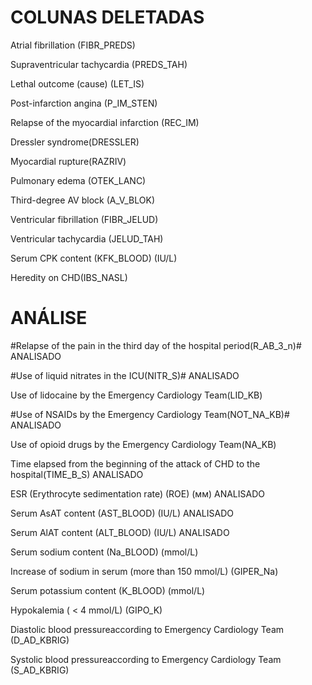 # COLUNAS DELETADAS

Atrial fibrillation (FIBR_PREDS)

Supraventricular tachycardia (PREDS_TAH)

Lethal outcome (cause) (LET_IS)

Post-infarction angina (P_IM_STEN)

Relapse of the myocardial infarction (REC_IM)

Dressler syndrome(DRESSLER)

Myocardial rupture(RAZRIV)

Pulmonary edema (OTEK_LANC)

Third-degree AV block (A_V_BLOK)

Ventricular fibrillation (FIBR_JELUD)

Ventricular tachycardia (JELUD_TAH)

Serum CPK content (KFK_BLOOD) (IU/L)

Heredity on CHD(IBS_NASL)

# ANÁLISE

#Relapse of the pain in the third day of the hospital period(R_AB_3_n)# ANALISADO

#Use of liquid nitrates in the ICU(NITR_S)# ANALISADO

Use of lidocaine by the Emergency Cardiology Team(LID_KB)

#Use of NSAIDs by the Emergency Cardiology Team(NOT_NA_KB)# ANALISADO

Use of opioid drugs by the Emergency Cardiology Team(NA_KB) 

Time elapsed from the beginning of the attack of CHD to the hospital(TIME_B_S) ANALISADO

ESR (Erythrocyte sedimentation rate) (ROE) (мм) ANALISADO

Serum AsAT content (AST_BLOOD) (IU/L) ANALISADO

Serum AlAT content (ALT_BLOOD) (IU/L) ANALISADO

Serum sodium content (Na_BLOOD) (mmol/L)

Increase of sodium in serum (more than 150 mmol/L) (GIPER_Na)

Serum potassium content (K_BLOOD) (mmol/L)

Hypokalemia ( < 4 mmol/L) (GIPO_K)

Diastolic blood pressureaccording to Emergency Cardiology Team (D_AD_KBRIG)

Systolic blood pressureaccording to Emergency Cardiology Team (S_AD_KBRIG)
